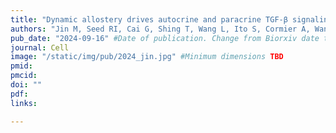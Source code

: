 ```yaml
---
title: "Dynamic allostery drives autocrine and paracrine TGF-β signaling"
authors: "Jin M, Seed RI, Cai G, Shing T, Wang L, Ito S, Cormier A, Wankowicz SA, Jespersen JM, Baron JL, Carey ND, Campbell MG, Yu Z, Tang PK, Cossio P, Wen W, Lou J, Marks J, Nishimura SL, Cheng Y."
pub_date: "2024-09-16" #Date of publication. Change from Biorxiv date to Journal date once accepted
journal: Cell
image: "/static/img/pub/2024_jin.jpg" #Minimum dimensions TBD
pmid: 
pmcid: 
doi: ""
pdf: 
links:

---
```


